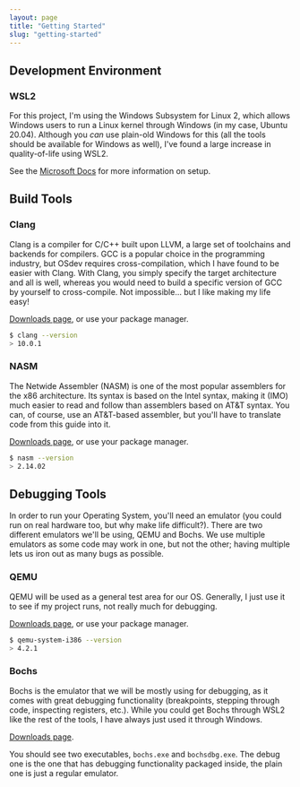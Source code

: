 ```yaml
---
layout: page
title: "Getting Started"
slug: "getting-started"
---
```


## Development Environment
### WSL2
For this project, I'm using the Windows Subsystem for Linux 2, which allows Windows users to run a Linux kernel through Windows (in my case, Ubuntu 20.04). Although you *can* use plain-old Windows for this (all the tools should be available for Windows as well), I've found a large increase in quality-of-life using WSL2.

See the [Microsoft Docs](https://docs.microsoft.com/en-us/windows/wsl/install-win10) for more information on setup.

## Build Tools
### Clang
Clang is a compiler for C/C++ built upon LLVM, a large set of toolchains and backends for compilers. GCC is a popular choice in the programming industry, but OSdev requires cross-compilation, which I have found to be easier with Clang. With Clang, you simply specify the target architecture and all is well, whereas you would need to build a specific version of GCC by yourself to cross-compile. Not impossible... but I like making my life easy!

[Downloads page](https://releases.llvm.org/download.html), or use your package manager.

```bash
$ clang --version
> 10.0.1
```

### NASM
The Netwide Assembler (NASM) is one of the most popular assemblers for the x86 architecture. Its syntax is based on the Intel syntax, making it (IMO) much easier to read and follow than assemblers based on AT&T syntax. You can, of course, use an AT&T-based assembler, but you'll have to translate code from this guide into it.

[Downloads page](https://www.nasm.us/pub/nasm/releasebuilds/?C=M;O=D), or use your package manager.

```bash
$ nasm --version
> 2.14.02
```

## Debugging Tools
In order to run your Operating System, you'll need an emulator (you could run on real hardware too, but why make life difficult?). There are two different emulators we'll be using, QEMU and Bochs. We use multiple emulators as some code may work in one, but not the other; having multiple lets us iron out as many bugs as possible.

### QEMU
QEMU will be used as a general test area for our OS. Generally, I just use it to see if my project runs, not really much for debugging.

[Downloads page](https://www.qemu.org/download/), or use your package manager.

```bash
$ qemu-system-i386 --version
> 4.2.1
```

### Bochs
Bochs is the emulator that we will be mostly using for debugging, as it comes with great debugging functionality (breakpoints, stepping through code, inspecting registers, etc.). While you could get Bochs through WSL2 like the rest of the tools, I have always just used it through Windows. 

[Downloads page](https://sourceforge.net/projects/bochs/files/bochs/).

You should see two executables, `bochs.exe` and `bochsdbg.exe`. The debug one is the one that has debugging functionality packaged inside, the plain one is just a regular emulator.
